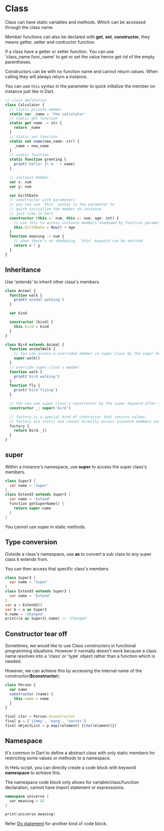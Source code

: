 # Class

Class can have static variables and methods. Which can be accessed through the class name.

Member functions can also be declared with **get**, **set**, **constructor**, they means getter, setter and contructor function.

If a class have a getter or setter function. You can use 'class_name.func_name' to get or set the value hence get rid of the empty parentheses.

Constructors can be with no function name and cannot return values. When calling they will always return a instance.

You can use `this` syntax in the parameter to quick initialize the member on instance just like in Dart.

```typescript
// class definition
class Calculator {
  // static private member
  static var _name = 'the calculator'
  // static get function
  static get name -> str {
    return _name
  }
  // static set function
  static set name(new_name: str) {
    _name = new_name
  }
  // static function
  static function greeting {
    print('hello! I\'m ' + name)
  }

  // instance member
  var x: num
  var y: num

  var birthDate
  // constructor with parameters
  // you can use `this` syntax in the parameter to
  // quick initialize the member on instance
  // just like in Dart
  constructor (this.x: num, this.y: num, age: int) {
    // use this to access instance members shadowed by function parameters
    this.birthDate = Now() + age
  }
  function meaning -> num {
    // when there's no shadowing, `this` keyword can be omitted
    return x * y
  }
}
```

## Inheritance

Use 'extends' to inherit other class's members.

```typescript
class Animal {
  function walk {
    print('animal walking')
  }

  var kind

  constructor (kind) {
    this.kind = kind
  }
}

class Bird extends Animal {
  function animalWalk {
    // You can access a overrided member in super class by the super keyword within a method body.
    super.walk()
  }
  // override super class's member
  function walk {
    print('bird walking')
  }
  function fly {
    print('bird flying')
  }

  // You can use super class's constructor by the super keyword after a constructor declaration.
  constructor _: super('bird')

  // factory is a special kind of contructor that returns values.
  // factory are static and cannot directly access instance members and constructors.
  factory {
    return Bird._()
  }
}
```

## super

Within a instance's namespace, use **super** to access the super class's members.

```dart
class Super3 {
  var name = 'Super'
}
class Extend3 extends Super3 {
  var name = 'Extend'
  function getSuperName() {
    return super.name
  }
}
```

You cannot use super in static methods.

## Type conversion

Outside a class's namespace, use **as** to convert a sub class to any super class it extends from.

You can then access that specific class's members.

```dart
class Super3 {
  var name = 'Super'
}
class Extend3 extends Super3 {
  var name = 'Extend'
}
var a = Extend3()
var b = a as Super3
b.name = 'Changed'
print((a as Super3).name) // 'Changed'
```

## Constructor tear off

Sometimes, we would like to use Class constructors in functional programming situations. However it normally doesn't work because a class name resolves into a 'class' or 'type' object rather than a function which is needed.

However, we can achieve this by accessing the internal name of the constructor(**$constructor**):

```javascript
class Person {
  var name
  constructor (name) {
    this.name = name
  }
}

final ctor = Person.$constructor
final p = ['jimmy', 'wang', 'naruto']
final objectList = p.map((element) {ctor(element)})
```

## Namespace

It's common in Dart to define a abstract class with only static members for restricting some values or methods to a namespace.

In Hetu script, you can directly create a code block with keyword **namespace** to achieve this.

The namespace code block only allows for variable/class/function declaration, cannot have import statement or expresssions.

```c++
namespace universe {
  var meaning = 42
}

print(universe.meaning)
```

Refer [Do statement](../control_flow/readme.md#do) for another kind of code block.
